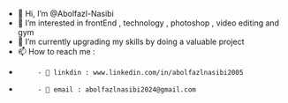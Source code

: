 - 👋 Hi, I’m @Abolfazl-Nasibi
- 👀 I’m interested in frontEnd , technology , photoshop , video editing and gym 
- 🌱 I’m currently upgrading my skills by doing a valuable project
- 📫 How to reach me :
-          - 🔵 linkdin : www.linkedin.com/in/abolfazlnasibi2005
-          - 🔵 email : abolfazlnasibi2024@gmail.com



